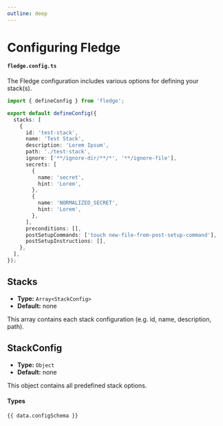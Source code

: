 ```yaml
---
outline: deep
---
```


# Configuring Fledge

#### `fledge.config.ts`

The Fledge configuration includes various options for defining your stack(s).

```ts
import { defineConfig } from 'fledge';

export default defineConfig({
  stacks: [
    {
      id: 'test-stack',
      name: 'Test Stack',
      description: 'Lorem Ipsum',
      path: './test-stack',
      ignore: ['**/ignore-dir/**/*', '**/ignore-file'],
      secrets: [
        {
          name: 'secret',
          hint: 'Lorem',
        },
        {
          name: 'NORMALIZED_SECRET',
          hint: 'Lorem',
        },
      ],
      preconditions: [],
      postSetupCommands: ['touch new-file-from-post-setup-command'],
      postSetupInstructions: [],
    },
  ],
});
```

## Stacks

- **Type:** `Array<StackConfig>`
- **Default:** none

This array contains each stack configuration (e.g. id, name, description, path).

## StackConfig

- **Type:** `Object`
- **Default:** none

This object contains all predefined stack options.

#### Types

<script lang="ts" setup>
import { data } from '../../scripts/zod.data.ts'
</script>

```ts-vue
{{ data.configSchema }}
```
